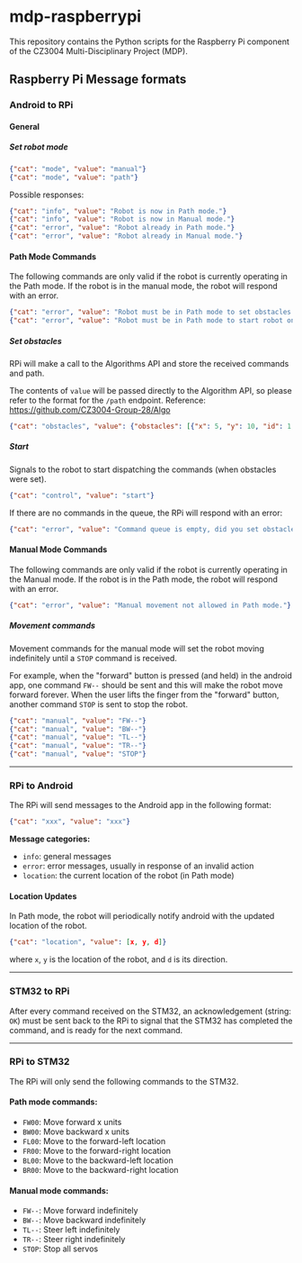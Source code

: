 # mdp-raspberrypi
This repository contains the Python scripts for the Raspberry Pi component of the CZ3004 Multi-Disciplinary Project (MDP).

## Raspberry Pi Message formats

### Android to RPi

#### General

##### Set robot mode
```json
{"cat": "mode", "value": "manual"}
{"cat": "mode", "value": "path"}
```

Possible responses:
```json
{"cat": "info", "value": "Robot is now in Path mode."}
{"cat": "info", "value": "Robot is now in Manual mode."}
{"cat": "error", "value": "Robot already in Path mode."}
{"cat": "error", "value": "Robot already in Manual mode."}
```

#### Path Mode Commands
The following commands are only valid if the robot is currently operating in the Path mode. If the robot is in the manual mode, the robot will respond with an error.

```json
{"cat": "error", "value": "Robot must be in Path mode to set obstacles."}
{"cat": "error", "value": "Robot must be in Path mode to start robot on path."}
```

##### Set obstacles
RPi will make a call to the Algorithms API and store the received commands and path.

The contents of `value` will be passed directly to the Algorithm API, so please refer to the format for the `/path` endpoint.
Reference: https://github.com/CZ3004-Group-28/Algo

```json
{"cat": "obstacles", "value": {"obstacles": [{"x": 5, "y": 10, "id": 1, "d": 2}]}}
```

##### Start
Signals to the robot to start dispatching the commands (when obstacles were set).
```json
{"cat": "control", "value": "start"}
```

If there are no commands in the queue, the RPi will respond with an error:
```json
{"cat": "error", "value": "Command queue is empty, did you set obstacles?"}
```

#### Manual Mode Commands
The following commands are only valid if the robot is currently operating in the Manual mode. If the robot is in the Path mode, the robot will respond with an error.

```json
{"cat": "error", "value": "Manual movement not allowed in Path mode."}
```

##### Movement commands
Movement commands for the manual mode will set the robot moving indefinitely until a `STOP` command is received.

For example, when the "forward" button is pressed (and held) in the android app, one command `FW--` should be sent and this will make the robot move forward forever. When the user lifts the finger from the "forward" button, another command `STOP` is sent to stop the robot.

```json
{"cat": "manual", "value": "FW--"}
{"cat": "manual", "value": "BW--"}
{"cat": "manual", "value": "TL--"}
{"cat": "manual", "value": "TR--"}
{"cat": "manual", "value": "STOP"}
```

---

### RPi to Android
The RPi will send messages to the Android app in the following format:
```json
{"cat": "xxx", "value": "xxx"}
```

**Message categories:**
- `info`: general messages
- `error`: error messages, usually in response of an invalid action
- `location`: the current location of the robot (in Path mode)

#### Location Updates
In Path mode, the robot will periodically notify android with the updated location of the robot.

```json
{"cat": "location", "value": [x, y, d]}
```
where `x`, `y` is the location of the robot, and `d` is its direction.

---

### STM32 to RPi
After every command received on the STM32, an acknowledgement (string: `OK`) must be sent back to the RPi to signal that the STM32 has completed the command, and is ready for the next command.

---

### RPi to STM32
The RPi will only send the following commands to the STM32.

#### Path mode commands:
- `FW00`: Move forward x units
- `BW00`: Move backward x units
- `FL00`: Move to the forward-left location
- `FR00`: Move to the forward-right location
- `BL00`: Move to the backward-left location
- `BR00`: Move to the backward-right location

#### Manual mode commands:
- `FW--`: Move forward indefinitely
- `BW--`: Move backward indefinitely
- `TL--`: Steer left indefinitely
- `TR--`: Steer right indefinitely
- `STOP`: Stop all servos
